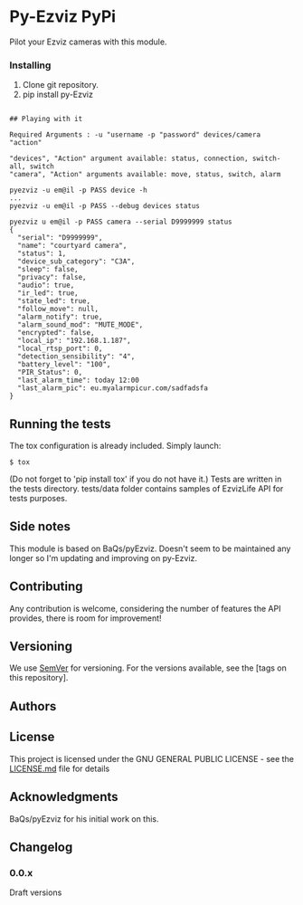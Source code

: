 # Py-Ezviz PyPi

Pilot your Ezviz cameras with this module.

### Installing

1) Clone git repository.
2) pip install py-Ezviz
```

## Playing with it

Required Arguments : -u "username -p "password" devices/camera "action"

"devices", "Action" argument available: status, connection, switch-all, switch
"camera", "Action" arguments available: move, status, switch, alarm

pyezviz -u em@il -p PASS device -h
...
pyezviz -u em@il -p PASS --debug devices status

pyezviz u em@il -p PASS camera --serial D9999999 status
{
  "serial": "D9999999",
  "name": "courtyard camera",
  "status": 1,
  "device_sub_category": "C3A",
  "sleep": false,
  "privacy": false,
  "audio": true,
  "ir_led": true,
  "state_led": true,
  "follow_move": null,
  "alarm_notify": true,
  "alarm_sound_mod": "MUTE_MODE",
  "encrypted": false,
  "local_ip": "192.168.1.187",
  "local_rtsp_port": 0,
  "detection_sensibility": "4",
  "battery_level": "100",
  "PIR_Status": 0,
  "last_alarm_time": today 12:00
  "last_alarm_pic": eu.myalarmpicur.com/sadfadsfa
}

```


## Running the tests
The tox configuration is already included.
Simply launch:
```
$ tox
```

(Do not forget to 'pip install tox' if you do not have it.)
Tests are written in the tests directory.
tests/data folder contains samples of EzvizLife API for tests purposes.


## Side notes

This module is based on BaQs/pyEzviz. Doesn't seem to be maintained any longer so I'm updating and improving on py-Ezviz.


## Contributing

Any contribution is welcome, considering the number of features the API provides, there is room for improvement!

## Versioning

We use [SemVer](http://semver.org/) for versioning. For the versions available, see the [tags on this repository]. 

## Authors

## License

This project is licensed under the GNU GENERAL PUBLIC LICENSE - see the [LICENSE.md](LICENSE.md) file for details

## Acknowledgments
BaQs/pyEzviz for his initial work on this.

## Changelog


### 0.0.x
Draft versions
